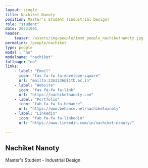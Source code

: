 ```yaml
---
layout: single
title: Nachiket Nanoty
position: Master's Student (Industrial Design)
role: "student"
date: 20231001
header:
    teaser: /assets/img/people/imxd_people_nachiketnanoty.jpg
permalink: /people/nachiket
type: people
modal : "no"
modalname: "nachiket"
fullpage: "no"
links:
    - label: "Email"
      icon: "fas fa-fw fa-envelope-square"
      url: "mailto:23m2236@iitb.ac.in"
    - label: "Website"
      icon: "fas fa-fw fa-link"
      url: "https://nachiketnanoty.com"
    - label: "Portfolio"
      icon: "fab fa-fw fa-behance"
      url: "https://www.behance.net/nachiketnanoty"
    - label: "Linkedin"
      icon: "fab fa-fw fa-linkedin"
      url: "https://www.linkedin.com/in/nachiket-nanoty/"
      
---
```


## Nachiket Nanoty
Master's Student - Industrial Design

